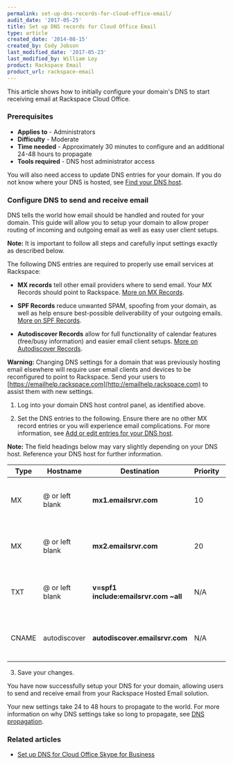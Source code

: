 ```yaml
---
permalink: set-up-dns-records-for-cloud-office-email/
audit_date: '2017-05-25'
title: Set up DNS records for Cloud Office Email
type: article
created_date: '2014-08-15'
created_by: Cody Jobson
last_modified_date: '2017-05-23'
last_modified_by: William Loy
product: Rackspace Email
product_url: rackspace-email
---
```


This article shows how to initially configure your domain's DNS to start receiving email at Rackspace Cloud Office.

### Prerequisites

- **Applies to** -  Administrators
- **Difficulty** - Moderate
- **Time needed** - Approximately 30 minutes to configure and an additional 24-48 hours to propagate
- **Tools required** - DNS host administrator access

You will also need access to update DNS entries for your domain. If you do not know where your DNS is hosted, see [Find your DNS host](/how-to/find-dns-host).

### Configure DNS to send and receive email

DNS tells the world how email should be handled and routed for your domain. This guide will allow you to setup your domain to allow proper routing of incoming and outgoing email as well as easy user client setups.

**Note:** It is important to follow all steps and carefully input settings exactly as described below.

The following DNS entries are required to properly use email services at Rackspace:

- **MX records** tell other email providers where to send email. Your MX Records should point to Rackspace. [More on MX Records](/how-to/dns-record-definitions#mx-record).

- **SPF Records** reduce unwanted SPAM, spoofing from your domain, as well as help ensure best-possible deliverability of your outgoing emails. [More on SPF Records](/how-to/dns-record-definitions#txt-record).

- **Autodiscover Records** allow for full functionality of calendar features (free/busy information) and easier email client setups. [More on Autodiscover Records](/how-to/dns-record-definitions#cname-record).

**Warning:** Changing DNS settings for a domain that was previously hosting email elsewhere will require user email clients and devices to be reconfigured to point to Rackspace. Send your users to [https://emailhelp.rackspace.com](http://emailhelp.rackspace.com) to assist them with new settings.

1.	Log into your domain DNS host control panel, as identified above.

2.	Set the DNS entries to the following. Ensure there are no other MX record entries or you will experience email complications. For more information, see [Add or edit entries for your DNS host](/how-to/find-dns-host-add-or-edit-entries-for-your-dns-host).

   **Note:** The field headings below may vary slightly depending on your DNS host. Reference your DNS host for further information.

   | Type | Hostname | Destination | Priority | TTL |
   | --- | --- | --- | --- | --- |
   | MX | @ or left blank | **mx1.emailsrvr.com**               | 10 | 3600 seconds or lowest allowed |
   | MX | @ or left blank | **mx2.emailsrvr.com**              | 20 | 3600 seconds or lowest allowed |   
   | TXT | @ or left blank | **v=spf1 include:emailsrvr.com ~all** | N/A | 3600 seconds or lowest allowed |
   | CNAME | autodiscover | **autodiscover.emailsrvr.com**       | N/A | 3600 seconds or lowest allowed |

3.	Save your changes.

You have now successfully setup your DNS for your domain, allowing users to send and receive email from your Rackspace Hosted Email solution.

Your new settings take 24 to 48 hours to propagate to the world. For more information on why DNS settings take so long to propagate, see [DNS propagation](/how-to/dns-record-definitions#dns-propagation).

### Related articles

- [Set up DNS for Cloud Office Skype for Business](/how-to/set-up-dns-records-for-cloud-office-skype-for-business)
